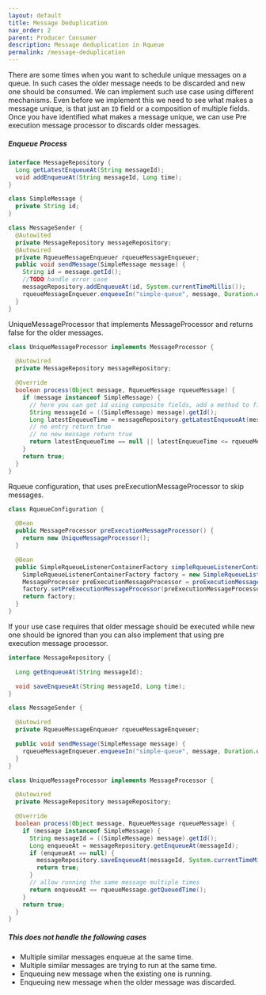 ```yaml
---
layout: default
title: Message Deduplication
nav_order: 2
parent: Producer Consumer
description: Message deduplication in Rqueue
permalink: /message-deduplication
---
```


There are some times when you want to schedule unique messages on a queue. In such cases the older
message needs to be discarded and new one should be consumed. We can implement such use case using
different mechanisms. Even before we implement this we need to see what makes a message unique, is
that just an `ID` field or a composition of multiple fields. Once you have identified what makes a
message unique, we can use Pre execution message processor to discards older messages.

##### Enqueue Process

```java
interface MessageRepository {
  Long getLatestEnqueueAt(String messageId);
  void addEnqueueAt(String messageId, Long time);
}

class SimpleMessage {
  private String id;
}

class MessageSender {
  @Autowited
  private MessageRepository messageRepository;
  @Autowired
  private RqueueMessageEnqueuer rqueueMessageEnqueuer;
  public void sendMessage(SimpleMessage message) {
    String id = message.getId();
    //TODO handle error case
    messageRepository.addEnqueueAt(id, System.currentTimeMillis());
    rqueueMessageEnqueuer.enqueueIn("simple-queue", message, Duration.ofMinutes(10));
  }
}
```

UniqueMessageProcessor that implements MessageProcessor and returns false for the older messages.

```java
class UniqueMessageProcessor implements MessageProcessor {

  @Autowired
  private MessageRepository messageRepository;

  @Override
  boolean process(Object message, RqueueMessage rqueueMessage) {
    if (message instanceof SimpleMessage) {
      // here you can get id using composite fields, add a method to find the unique id
      String messageId = ((SimpleMessage) message).getId();
      Long latestEnqueueTime = messageRepository.getLatestEnqueueAt(messageId);
      // no entry return true
      // no new message return true
      return latestEnqueueTime == null || latestEnqueueTime <= rqueueMessage.getQueuedTime();
    }
    return true;
  }
}
```

Rqueue configuration, that uses preExecutionMessageProcessor to skip messages.

```java
class RqueueConfiguration {

  @Bean
  public MessageProcessor preExecutionMessageProcessor() {
    return new UniqueMessageProcessor();
  }

  @Bean
  public SimpleRqueueListenerContainerFactory simpleRqueueListenerContainerFactory() {
    SimpleRqueueListenerContainerFactory factory = new SimpleRqueueListenerContainerFactory();
    MessageProcessor preExecutionMessageProcessor = preExecutionMessageProcessor();
    factory.setPreExecutionMessageProcessor(preExecutionMessageProcessor);
    return factory;
  }
}
```

If your use case requires that older message should be executed while new one should be ignored than
you can also implement that using pre execution message processor.

```java
interface MessageRepository {

  Long getEnqueueAt(String messageId);

  void saveEnqueueAt(String messageId, Long time);
}

class MessageSender {

  @Autowired
  private RqueueMessageEnqueuer rqueueMessageEnqueuer;

  public void sendMessage(SimpleMessage message) {
    rqueueMessageEnqueuer.enqueueIn("simple-queue", message, Duration.ofMinutes(10));
  }
}
```

```java
class UniqueMessageProcessor implements MessageProcessor {

  @Autowired
  private MessageRepository messageRepository;

  @Override
  boolean process(Object message, RqueueMessage rqueueMessage) {
    if (message instanceof SimpleMessage) {
      String messageId = ((SimpleMessage) message).getId();
      Long enqueueAt = messageRepository.getEnqueueAt(messageId);
      if (enqueueAt == null) {
        messageRepository.saveEnqueueAt(messageId, System.currentTimeMillis());
        return true;
      }
      // allow running the same message multiple times
      return enqueueAt == rqueueMessage.getQueuedTime();
    }
    return true;
  }
}
```

##### This does not handle the following cases

* Multiple similar messages enqueue at the same time.
* Multiple similar messages are trying to run at the same time.
* Enqueuing new message when the existing one is running.
* Enqueuing new message when the older message was discarded.
